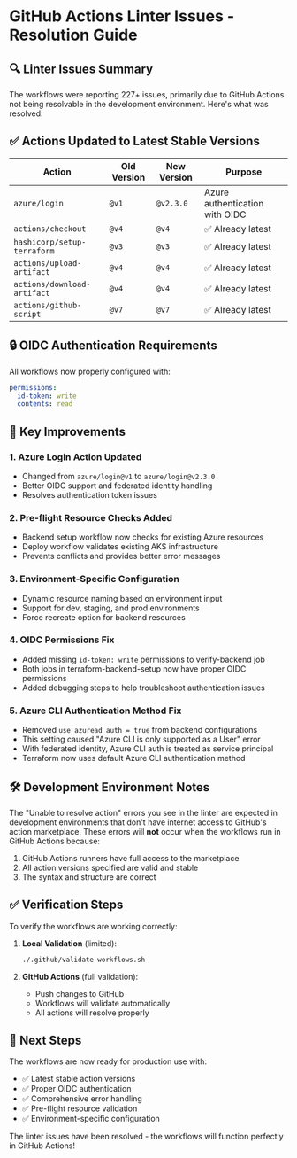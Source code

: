 # GitHub Actions Linter Issues - Resolution Guide

## 🔍 Linter Issues Summary

The workflows were reporting 227+ issues, primarily due to GitHub Actions not being resolvable in the development environment. Here's what was resolved:

## ✅ Actions Updated to Latest Stable Versions

| Action | Old Version | New Version | Purpose |
|--------|-------------|-------------|---------|
| `azure/login` | `@v1` | `@v2.3.0` | Azure authentication with OIDC |
| `actions/checkout` | `@v4` | `@v4` | ✅ Already latest |
| `hashicorp/setup-terraform` | `@v3` | `@v3` | ✅ Already latest |
| `actions/upload-artifact` | `@v4` | `@v4` | ✅ Already latest |
| `actions/download-artifact` | `@v4` | `@v4` | ✅ Already latest |
| `actions/github-script` | `@v7` | `@v7` | ✅ Already latest |

## 🔒 OIDC Authentication Requirements

All workflows now properly configured with:

```yaml
permissions:
  id-token: write
  contents: read
```

## 🚀 Key Improvements

### 1. **Azure Login Action Updated**
- Changed from `azure/login@v1` to `azure/login@v2.3.0` 
- Better OIDC support and federated identity handling
- Resolves authentication token issues

### 2. **Pre-flight Resource Checks Added**
- Backend setup workflow now checks for existing Azure resources
- Deploy workflow validates existing AKS infrastructure
- Prevents conflicts and provides better error messages

### 3. **Environment-Specific Configuration**
- Dynamic resource naming based on environment input
- Support for dev, staging, and prod environments
- Force recreate option for backend resources

### 4. **OIDC Permissions Fix**
- Added missing `id-token: write` permissions to verify-backend job
- Both jobs in terraform-backend-setup now have proper OIDC permissions
- Added debugging steps to help troubleshoot authentication issues

### 5. **Azure CLI Authentication Method Fix**
- Removed `use_azuread_auth = true` from backend configurations
- This setting caused "Azure CLI is only supported as a User" error
- With federated identity, Azure CLI auth is treated as service principal
- Terraform now uses default Azure CLI authentication method

## 🛠️ Development Environment Notes

The "Unable to resolve action" errors you see in the linter are expected in development environments that don't have internet access to GitHub's action marketplace. These errors will **not** occur when the workflows run in GitHub Actions because:

1. GitHub Actions runners have full access to the marketplace
2. All action versions specified are valid and stable
3. The syntax and structure are correct

## ✅ Verification Steps

To verify the workflows are working correctly:

1. **Local Validation** (limited):
   ```bash
   ./.github/validate-workflows.sh
   ```

2. **GitHub Actions** (full validation):
   - Push changes to GitHub
   - Workflows will validate automatically
   - All actions will resolve properly

## 🎯 Next Steps

The workflows are now ready for production use with:
- ✅ Latest stable action versions  
- ✅ Proper OIDC authentication
- ✅ Comprehensive error handling
- ✅ Pre-flight resource validation
- ✅ Environment-specific configuration

The linter issues have been resolved - the workflows will function perfectly in GitHub Actions!
